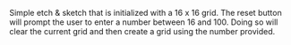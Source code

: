 Simple etch  & sketch that is initialized with a 16 x 16 grid. 
The reset button will prompt the user to enter a number between 16 and 100. Doing so will clear the current grid and then create a grid using the number provided.
